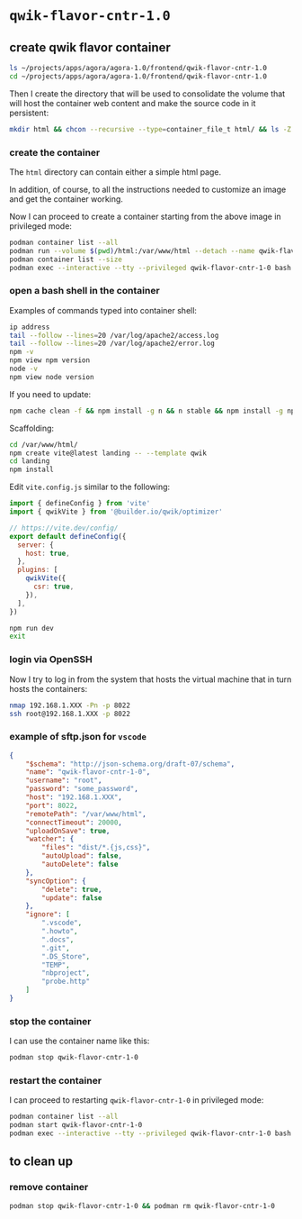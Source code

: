 # `qwik-flavor-cntr-1.0`

## create qwik flavor container

```bash
ls ~/projects/apps/agora/agora-1.0/frontend/qwik-flavor-cntr-1.0
cd ~/projects/apps/agora/agora-1.0/frontend/qwik-flavor-cntr-1.0
```

Then I create the directory that will be used to consolidate the volume that will host the container web content and make the source code in it persistent:

```bash
mkdir html && chcon --recursive --type=container_file_t html/ && ls -Z
```

### create the container

The `html` directory can contain either a simple html page.

In addition, of course, to all the instructions needed to customize an image and get the container working.

Now I can proceed to create a container starting from the above image in privileged mode:

```bash
podman container list --all
podman run --volume $(pwd)/html:/var/www/html --detach --name qwik-flavor-cntr-1-0 --publish 5173:5173 --publish 8080:80 --publish 8443:443 --publish 8022:22 --pull=never node-app-img:1.0
podman container list --size
podman exec --interactive --tty --privileged qwik-flavor-cntr-1-0 bash
```

### open a bash shell in the container

Examples of commands typed into container shell:

```bash
ip address
tail --follow --lines=20 /var/log/apache2/access.log
tail --follow --lines=20 /var/log/apache2/error.log
npm -v
npm view npm version
node -v
npm view node version
```

If you need to update:

```bash
npm cache clean -f && npm install -g n && n stable && npm install -g npm@latest
```

Scaffolding:

```bash
cd /var/www/html/
npm create vite@latest landing -- --template qwik
cd landing
npm install
```

Edit `vite.config.js` similar to the following:

```js
import { defineConfig } from 'vite'
import { qwikVite } from '@builder.io/qwik/optimizer'

// https://vite.dev/config/
export default defineConfig({
  server: {
    host: true,
  },
  plugins: [
    qwikVite({
      csr: true,
    }),
  ],
})
```

```bash
npm run dev
exit
```

### login via OpenSSH

Now I try to log in from the system that hosts the virtual machine that in turn hosts the containers:

```bash
nmap 192.168.1.XXX -Pn -p 8022
ssh root@192.168.1.XXX -p 8022
```

### example of sftp.json for `vscode`

```json
{
    "$schema": "http://json-schema.org/draft-07/schema",
    "name": "qwik-flavor-cntr-1-0",
    "username": "root",
    "password": "some_password",
    "host": "192.168.1.XXX",
    "port": 8022,
    "remotePath": "/var/www/html",
    "connectTimeout": 20000,
    "uploadOnSave": true,
    "watcher": {
        "files": "dist/*.{js,css}",
        "autoUpload": false,
        "autoDelete": false
    },
    "syncOption": {
        "delete": true,
        "update": false
    },
    "ignore": [
        ".vscode",
        ".howto",
        ".docs",
        ".git",
        ".DS_Store",
        "TEMP",
        "nbproject",
        "probe.http"
    ]
}
```

### stop the container

I can use the container name like this:

```bash
podman stop qwik-flavor-cntr-1-0
```

### restart the container

I can proceed to restarting `qwik-flavor-cntr-1-0` in privileged mode:

```bash
podman container list --all
podman start qwik-flavor-cntr-1-0
podman exec --interactive --tty --privileged qwik-flavor-cntr-1-0 bash
```

## to clean up

### remove container

```bash
podman stop qwik-flavor-cntr-1-0 && podman rm qwik-flavor-cntr-1-0
```
